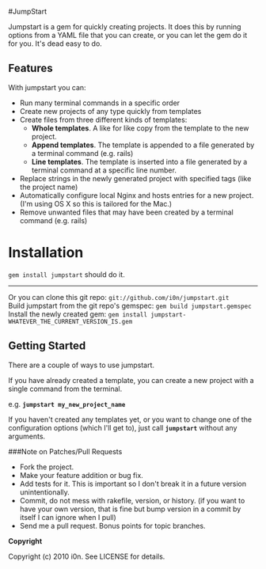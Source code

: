 #JumpStart

Jumpstart is a gem for quickly creating projects.
It does this by running options from a YAML file that you can create, or you can let the gem do it for you.
It's dead easy to do.

## Features
With jumpstart you can:

* Run many terminal commands in a specific order
* Create new projects of any type quickly from templates
* Create files from three different kinds of templates:
  * **Whole templates**. A like for like copy from the template to the new project.
  * **Append templates**. The template is appended to a file generated by a terminal command (e.g. rails)
  * **Line templates**. The template is inserted into a file generated by a terminal command at a specific line number.
* Replace strings in the newly generated project with specified tags (like the project name)
* Automatically configure local Nginx and hosts entries for a new project. (I'm using OS X so this is tailored for the Mac.)
* Remove unwanted files that may have been created by a terminal command (e.g. rails)

# Installation
`gem install jumpstart` should do it.
- - - - -
Or you can clone this git repo:               `git://github.com/i0n/jumpstart.git`  
Build jumpstart from the git repo's gemspec:  `gem build jumpstart.gemspec`  
Install the newly created gem:                `gem install jumpstart-WHATEVER_THE_CURRENT_VERSION_IS.gem`  

## Getting Started
There are a couple of ways to use jumpstart.

If you have already created a template, you can create a new project with a single command from the terminal.

e.g. **`jumpstart my_new_project_name`**

If you haven't created any templates yet, or you want to change one of the configuration options (which I'll get to), just call **`jumpstart`** without any arguments.

###Note on Patches/Pull Requests
 
* Fork the project.
* Make your feature addition or bug fix.
* Add tests for it. This is important so I don't break it in a
  future version unintentionally.
* Commit, do not mess with rakefile, version, or history.
  (if you want to have your own version, that is fine but bump version in a commit by itself I can ignore when I pull)
* Send me a pull request. Bonus points for topic branches.

**Copyright**

Copyright (c) 2010 i0n. See LICENSE for details.

